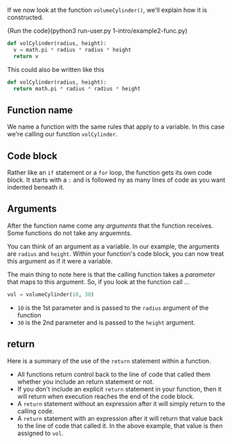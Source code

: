 If we now look at the function `volumeCylinder()`, we'll explain how it is constructed.

{Run the code}(python3 run-user.py 1-intro/example2-func.py)

```python
def volCylinder(radius, height):
  v = math.pi * radius * radius * height
  return v
```

This could also be written like this

```python
def volCylinder(radius, height):
  return math.pi * radius * radius * height
```

## Function name
We name a function with the same rules that apply to a variable. In this case we're calling our function `volCylinder`.

## Code block
Rather like an `if` statement or a `for` loop, the function gets its own code block. It starts with a `:` and is followed ny as many lines of code as you want indented beneath it.

## Arguments
After the function name come any *arguments* that the function receives. Some functions do not take any arguemnts.

You can think of an argument as a variable. In our example, the arguments are `radius` and `height`. Within your function's code block, you can now treat this argument as if it were a variable.

The main thing to note here is that the calling function takes a *parameter* that maps to this argument. So, if you look at the function call ...

```python
vol = volumeCylinder(10, 30)
```

- `10` is the 1st parameter and is passed to the `radius` argument of the function
- `30` is the 2nd parameter and is passed to the `height` argument.

## return
Here is a summary of the use of the `return` statement within a function.

- All functions return control back to the line of code that called them whether you include an return statement or not.
- If you don't include an explicit `return` statement in your function, then it will return when execution reaches the end of the code block.
- A `return` statement without an expression after it will simply return to the calling code.
- A `return` statement with an expression after it will return that value back to the line of code that called it. In the above example, that value is then assigned to `vol`.
